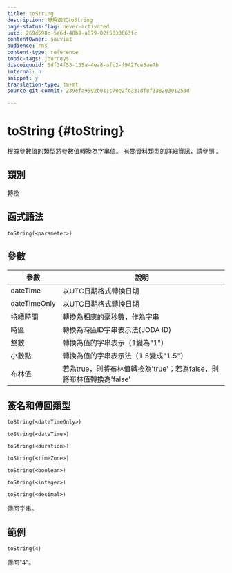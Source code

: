 ```yaml
---
title: toString
description: 瞭解函式toString
page-status-flag: never-activated
uuid: 269d590c-5a6d-40b9-a879-02f5033863fc
contentOwner: sauviat
audience: rns
content-type: reference
topic-tags: journeys
discoiquuid: 5df34f55-135a-4ea8-afc2-f9427ce5ae7b
internal: n
snippet: y
translation-type: tm+mt
source-git-commit: 239efa9592b011c70e2fc331df8f33820301253d

---
```



# toString {#toString}

根據參數值的類型將參數值轉換為字串值。 有關資料類型的詳細資訊，請參閱 [](../expression/data-types.md)。

## 類別

轉換

## 函式語法

`toString(<parameter>)`

## 參數

| 參數 | 說明 |
|--- |--- |
| dateTime | 以UTC日期格式轉換日期 |
| dateTimeOnly | 以UTC日期格式轉換日期 |
| 持續時間 | 轉換為相應的毫秒數，作為字串 |
| 時區 | 轉換為時區ID字串表示法(JODA ID) |
| 整數 | 轉換為值的字串表示（1變為&quot;1&quot;） |
| 小數點 | 轉換為值的字串表示法（1.5變成&quot;1.5&quot;） |
| 布林值 | 若為true，則將布林值轉換為&#39;true&#39;；若為false，則將布林值轉換為&#39;false&#39; |

## 簽名和傳回類型

`toString(<dateTimeOnly>)`

`toString(<dateTime>)`

`toString(<duration>)`

`toString(<timeZone>)`

`toString(<boolean>)`

`toString(<integer>)`

`toString(<decimal>)`

傳回字串。

## 範例

`toString(4)`

傳回&quot;4&quot;。
